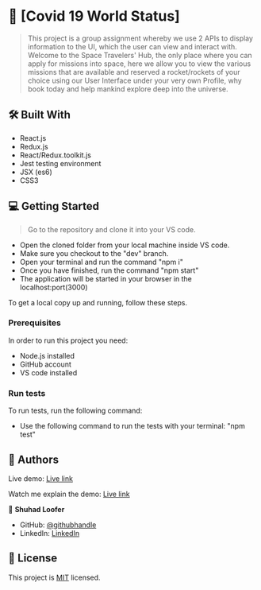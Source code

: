# 📖 [Covid 19 World Status] <a name="about-project"></a>

> This project is a group assignment whereby we use 2 APIs to display information to the UI, which the user can view and interact with.
Welcome to the Space Travelers' Hub, the only place where you can apply for missions into space, here we allow you to view the various missions that are available and reserved a rocket/rockets of your choice using our User Interface under your very own Profile, why book today and help mankind explore deep into the universe.

## 🛠 Built With <a name="built-with">
 - React.js
 - Redux.js
 - React/Redux.toolkit.js
 - Jest testing environment
 - JSX (es6)
 - CSS3
</a>

## 💻 Getting Started <a name="getting-started"></a>

> Go to the repository and clone it into your VS code.
- Open the cloned folder from your local machine inside VS code.
- Make sure you checkout to the "dev" branch.
- Open your terminal and run the command "npm i"
- Once you have finished, run the command "npm start"
- The application will be started in your browser in the localhost:port(3000) 

To get a local copy up and running, follow these steps.

### Prerequisites

In order to run this project you need:

- Node.js installed
- GitHub account
- VS code installed

### Run tests

To run tests, run the following command:

- Use the following command to run the tests with your terminal: "npm test"

## 👥 Authors <a name="authors"></a>

Live demo: [Live link](https://resilient-chimera-530486.netlify.app)

Watch me explain the demo: [Live link](https://www.loom.com/share/06fac15b41c24eebb8b9d6a204e9020c)


👤 **Shuhad Loofer**

- GitHub: [@githubhandle](https://github.com/Shuhad786)
- LinkedIn: [LinkedIn](https://www.linkedin.com/in/shuhad-loofer/)

## 📝 License <a name="license"></a>

This project is [MIT](./LICENSE) licensed.
